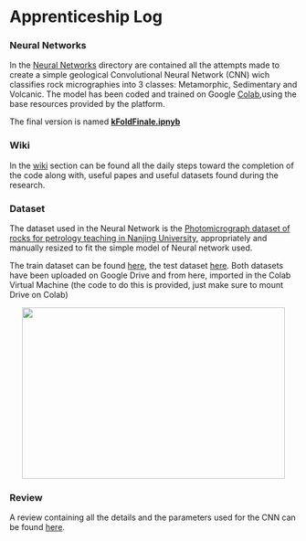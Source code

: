 # Apprenticeship Log
### Neural Networks
In the [Neural Networks](https://github.com/napolitanodst/Apprenticeship-log/tree/Apprenticeship-Code/Neural%20Networks) directory are contained all the attempts made to create a simple geological Convolutional Neural Network (CNN) wich classifies rock micrographies into 3 classes: Metamorphic, Sedimentary and Volcanic.
The model has been coded and trained on Google [Colab](https://colab.research.google.com/),using the base resources provided by the platform.

The final version is named [**kFoldFinale.ipnyb**](https://github.com/napolitanodst/Apprenticeship-log/blob/Apprenticeship-Code/Neural%20Networks/kFoldFinal.ipynb)
### Wiki
In the [wiki](https://github.com/napolitanodst/Apprenticeship-log/wiki) section can be found all the daily steps toward the completion of the code along with, useful papes and useful datasets found during the research.
### Dataset
The dataset used in the Neural Network is the [Photomicrograph dataset of rocks for petrology teaching in Nanjing University](https://www.scidb.cn/en/detail?dataSetId=732953783604084736), appropriately and manually resized to fit the simple model of Neural network used.

The train dataset can be found [here](https://drive.google.com/file/d/19fSejs_bBJXOHll91BfHrzOXt7pf6ex9/view?usp=share_link), the test dataset [here](https://drive.google.com/file/d/19fSejs_bBJXOHll91BfHrzOXt7pf6ex9/view?usp=share_link).
Both datasets have been uploaded on Google Drive and from here, imported in the Colab Virtual Machine (the code to do this is provided, just make sure to mount Drive on Colab)
        <p align="center">
  <img width="460" height="300" src=https://user-images.githubusercontent.com/124696328/235658824-5a126ad5-17e1-4948-8d25-43973d9bf020.png>
</p>

### Review
A review containing all the details and the parameters used for the CNN can be found [here](https://github.com/napolitanodst/Apprenticeship-log/blob/Apprenticeship-Code/KFold_Review.pdf).
